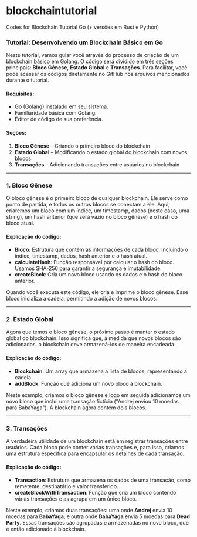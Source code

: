 # blockchaintutorial
Codes for Blockchain Tutorial Go (+ versões em Rust e Python)

### Tutorial: Desenvolvendo um Blockchain Básico em Go

Neste tutorial, vamos guiar você através do processo de criação de um blockchain básico em Golang. O código será dividido em três seções principais: **Bloco Gênese**, **Estado Global** e **Transações**. Para facilitar, você pode acessar os códigos diretamente no GitHub nos arquivos mencionados durante o tutorial.

#### Requisitos:

- Go (Golang) instalado em seu sistema.
- Familiaridade básica com Golang.
- Editor de código de sua preferência.
  
#### Seções:

1. **Bloco Gênese** – Criando o primeiro bloco do blockchain
2. **Estado Global** – Modificando o estado global do blockchain com novos blocos
3. **Transações** – Adicionando transações entre usuários no blockchain

---

### 1. Bloco Gênese

O bloco gênese é o primeiro bloco de qualquer blockchain. Ele serve como ponto de partida, e todos os outros blocos se conectam a ele. Aqui, criaremos um bloco com um índice, um timestamp, dados (neste caso, uma string), um hash anterior (que será vazio no bloco gênese) e o hash do bloco atual.

#### Explicação do código:
- **Bloco**: Estrutura que contém as informações de cada bloco, incluindo o índice, timestamp, dados, hash anterior e o hash atual.
- **calculateHash**: Função responsável por calcular o hash do bloco. Usamos SHA-256 para garantir a segurança e imutabilidade.
- **createBlock**: Cria um novo bloco usando os dados e o hash do bloco anterior.

Quando você executa este código, ele cria e imprime o bloco gênese. Esse bloco inicializa a cadeia, permitindo a adição de novos blocos.

---

### 2. Estado Global

Agora que temos o bloco gênese, o próximo passo é manter o estado global do blockchain. Isso significa que, à medida que novos blocos são adicionados, o blockchain deve armazená-los de maneira encadeada.

#### Explicação do código:
- **Blockchain**: Um array que armazena a lista de blocos, representando a cadeia.
- **addBlock**: Função que adiciona um novo bloco à blockchain.
  
Neste exemplo, criamos o bloco gênese e logo em seguida adicionamos um novo bloco que inclui uma transação fictícia ("Andrej enviou 10 moedas para BabaYaga"). A blockchain agora contém dois blocos.

---

### 3. Transações

A verdadeira utilidade de um blockchain está em registrar transações entre usuários. Cada bloco pode conter várias transações e, para isso, criamos uma estrutura específica para encapsular os detalhes de cada transação.

#### Explicação do código:
- **Transaction**: Estrutura que armazena os dados de uma transação, como remetente, destinatário e valor transferido.
- **createBlockWithTransaction**: Função que cria um bloco contendo várias transações e as agrupa em um único bloco.

Neste exemplo, criamos duas transações: uma onde **Andrej** envia 10 moedas para **BabaYaga**, e outra onde **BabaYaga** envia 5 moedas para **Dead Party**. Essas transações são agrupadas e armazenadas no novo bloco, que é então adicionado à blockchain.
